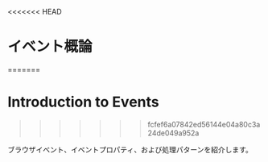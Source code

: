 <<<<<<< HEAD
# イベント概論
=======
# Introduction to Events
>>>>>>> fcfef6a07842ed56144e04a80c3a24de049a952a

ブラウザイベント、イベントプロパティ、および処理パターンを紹介します。
